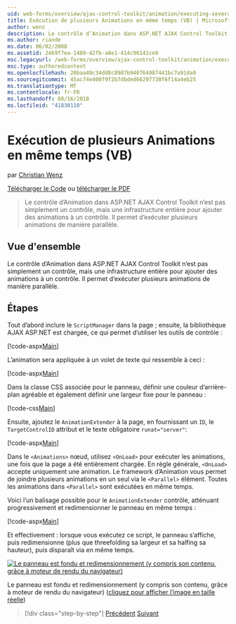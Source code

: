 ```yaml
---
uid: web-forms/overview/ajax-control-toolkit/animation/executing-several-animations-at-the-same-time-vb
title: Exécution de plusieurs Animations en même temps (VB) | Microsoft Docs
author: wenz
description: Le contrôle d’Animation dans ASP.NET AJAX Control Toolkit n’est pas simplement un contrôle, mais une infrastructure entière pour ajouter des animations à un contrôle. Il permet d’exécuter la chute...
ms.author: riande
ms.date: 06/02/2008
ms.assetid: 2469f7ea-1489-42fb-a8e1-414c90141ce9
msc.legacyurl: /web-forms/overview/ajax-control-toolkit/animation/executing-several-animations-at-the-same-time-vb
msc.type: authoredcontent
ms.openlocfilehash: 20baa40c34dd8c8907b940764987441bc7a91da9
ms.sourcegitcommit: 45ac74e400f9f2b7dbded66297730f6f14a4eb25
ms.translationtype: MT
ms.contentlocale: fr-FR
ms.lasthandoff: 08/16/2018
ms.locfileid: "41830110"
---
```

<a name="executing-several-animations-at-the-same-time-vb"></a>Exécution de plusieurs Animations en même temps (VB)
====================
par [Christian Wenz](https://github.com/wenz)

[Télécharger le Code](http://download.microsoft.com/download/f/9/a/f9a26acd-8df4-4484-8a18-199e4598f411/Animation2.vb.zip) ou [télécharger le PDF](http://download.microsoft.com/download/6/7/1/6718d452-ff89-4d3f-a90e-c74ec2d636a3/animation2VB.pdf)

> Le contrôle d’Animation dans ASP.NET AJAX Control Toolkit n’est pas simplement un contrôle, mais une infrastructure entière pour ajouter des animations à un contrôle. Il permet d’exécuter plusieurs animations de manière parallèle.


## <a name="overview"></a>Vue d'ensemble

Le contrôle d’Animation dans ASP.NET AJAX Control Toolkit n’est pas simplement un contrôle, mais une infrastructure entière pour ajouter des animations à un contrôle. Il permet d’exécuter plusieurs animations de manière parallèle.

## <a name="steps"></a>Étapes

Tout d’abord inclure le `ScriptManager` dans la page ; ensuite, la bibliothèque AJAX ASP.NET est chargée, ce qui permet d’utiliser les outils de contrôle :

[!code-aspx[Main](executing-several-animations-at-the-same-time-vb/samples/sample1.aspx)]

L’animation sera appliquée à un volet de texte qui ressemble à ceci :

[!code-aspx[Main](executing-several-animations-at-the-same-time-vb/samples/sample2.aspx)]

Dans la classe CSS associée pour le panneau, définir une couleur d’arrière-plan agréable et également définir une largeur fixe pour le panneau :

[!code-css[Main](executing-several-animations-at-the-same-time-vb/samples/sample3.css)]

Ensuite, ajoutez le `AnimationExtender` à la page, en fournissant un `ID`, le `TargetControlID` attribut et le texte obligatoire `runat="server"`:

[!code-aspx[Main](executing-several-animations-at-the-same-time-vb/samples/sample4.aspx)]

Dans le `<Animations>` nœud, utilisez `<OnLoad>` pour exécuter les animations, une fois que la page a été entièrement chargée. En règle générale, `<OnLoad>` accepte uniquement une animation. Le framework d’Animation vous permet de joindre plusieurs animations en un seul via le `<Parallel>` élément. Toutes les animations dans `<Parallel>` sont exécutées en même temps.

Voici l’un balisage possible pour le `AnimationExtender` contrôle, atténuant progressivement et redimensionner le panneau en même temps :

[!code-aspx[Main](executing-several-animations-at-the-same-time-vb/samples/sample5.aspx)]

Et effectivement : lorsque vous exécutez ce script, le panneau s’affiche, puis redimensionne (plus que threefolding sa largeur et sa halfing sa hauteur), puis disparaît via en même temps.


[![Le panneau est fondu et redimensionnement (y compris son contenu, grâce à moteur de rendu du navigateur)](executing-several-animations-at-the-same-time-vb/_static/image2.png)](executing-several-animations-at-the-same-time-vb/_static/image1.png)

Le panneau est fondu et redimensionnement (y compris son contenu, grâce à moteur de rendu du navigateur) ([cliquez pour afficher l’image en taille réelle](executing-several-animations-at-the-same-time-vb/_static/image3.png))

> [!div class="step-by-step"]
> [Précédent](adding-animation-to-a-control-vb.md)
> [Suivant](executing-several-animations-after-each-other-vb.md)
